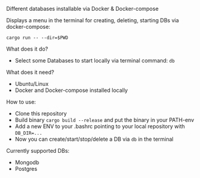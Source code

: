 Different databases installable via Docker & Docker-compose

Displays a menu in the terminal for creating, deleting, starting DBs via docker-compose:

```cargo run -- --dir=$PWD```

What does it do?
- Select some Databases to start locally via terminal command: ```db```

What does it need?
- Ubuntu/Linux
- Docker and Docker-compose installed locally

How to use:
- Clone this repository
- Build binary ```cargo build --release``` and put the binary in your PATH-env
- Add a new ENV to your .bashrc pointing to your local repository with ```DB_DIR=...```
- Now you can create/start/stop/delete a DB via ```db``` in the terminal

Currently supported DBs:
- Mongodb
- Postgres
